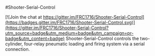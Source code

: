 #Shooter-Serial-Control

[![Join the chat at https://gitter.im/FRC1716/Shooter-Serial-Control](https://badges.gitter.im/FRC1716/Shooter-Serial-Control.svg)](https://gitter.im/FRC1716/Shooter-Serial-Control?utm_source=badge&utm_medium=badge&utm_campaign=pr-badge&utm_content=badge)
Shooter-Serial-Control controls the two-cylinder, four-relay pneumatic loading and firing system via a serial connection.

